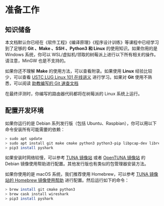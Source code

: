 # 准备工作

## 知识储备

本文档默认你已经在《软件工程》《编译原理》《程序设计训练》等课程中已经学习到了足够的 **Git 、Make 、SSH 、Python3 和 Linux** 的使用知识。如果你用的是 Windows 系统，你可以 WSL/虚拟机/领取的树莓派上进行以下所有相关的操作。请注意，MinGW 也是不支持的。

如果你还不理解 **Make** 的使用方法，可以查看附录。如果使用 **Linux** 经验比较少，可以查看 [USTC LUG Linux 101 在线讲义](https://101.lug.ustc.edu.cn/) 进行学习。如果对 **Git** 使用不熟悉，可以阅读 [助教编写的 Git 速查文档](https://circuitcoder.github.io/Orange-ECC/ecc/git/)

在最终评测时，你编写的路由器代码都将在树莓派的 Linux 系统上运行。

## 配置开发环境

如果你运行的是 Debian 系列发行版（包括 Ubuntu、Raspbian），你可以用以下命令安装所有可能需要的依赖：

```bash
> sudo apt update
> sudo apt install git make cmake python3 python3-pip libpcap-dev libreadline-dev libncurses-dev wireshark tshark iproute2 g++
> pip3 install pyshark
```

如果安装时网络较慢，可以参考 [TUNA 镜像站](https://mirrors.tuna.tsinghua.edu.cn/help/debian/) 或者 [OpenTUNA 镜像站](https://opentuna.cn/help/debian) 的 Debian 镜像使用帮助进行配置。其他发行版也有类似的包管理器安装方法。

如果你使用的是 macOS 系统，我们推荐使用 Homebrew，可以参考 [TUNA 镜像站的 Homebrew 镜像使用帮助](https://mirrors.tuna.tsinghua.edu.cn/help/homebrew/) 进行配置。然后运行如下的命令：

```bash
> brew install git cmake python3
> brew cask install wireshark
> pip3 install pyshark
```
